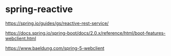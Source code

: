 # spring-reactive

https://spring.io/guides/gs/reactive-rest-service/

https://docs.spring.io/spring-boot/docs/2.0.x/reference/html/boot-features-webclient.html

https://www.baeldung.com/spring-5-webclient
